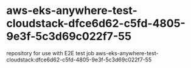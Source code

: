 # aws-eks-anywhere-test-cloudstack-dfce6d62-c5fd-4805-9e3f-5c3d69c022f7-55
repository for use with E2E test job aws-eks-anywhere-test-cloudstack:dfce6d62-c5fd-4805-9e3f-5c3d69c022f7-55
